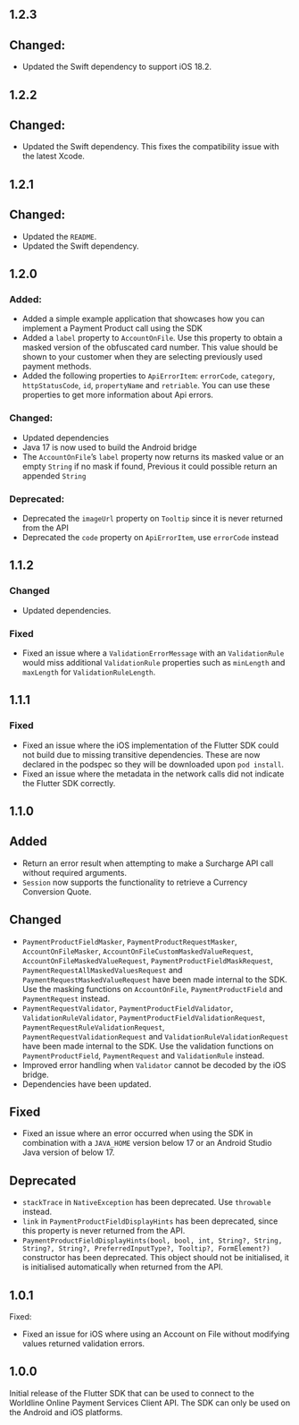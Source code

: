 ## 1.2.3
## Changed:
- Updated the Swift dependency to support iOS 18.2.

## 1.2.2
## Changed:
- Updated the Swift dependency. This fixes the compatibility issue with the latest Xcode.


## 1.2.1
## Changed:
- Updated the `README`.
- Updated the Swift dependency.


## 1.2.0
### Added: 
- Added a simple example application that showcases how you can implement a Payment Product call using the SDK 
- Added a `label` property to `AccountOnFile`. Use this property to obtain a masked version of the obfuscated card number. This value should be shown to your customer when they are selecting previously used payment methods. 
- Added the following properties to `ApiErrorItem`: `errorCode`, `category`, `httpStatusCode`, `id`, `propertyName` and `retriable`. You can use these properties to get more information about Api errors. 

### Changed: 
- Updated dependencies 
- Java 17 is now used to build the Android bridge 
- The `AccountOnFile`’s `label` property now returns its masked value or an empty `String` if no mask if found, Previous it could possible return an appended `String` 

### Deprecated: 
- Deprecated the `imageUrl` property on `Tooltip` since it is never returned from the API 
- Deprecated the `code` property on `ApiErrorItem`, use `errorCode` instead 


## 1.1.2
### Changed 
- Updated dependencies.

### Fixed
- Fixed an issue where a `ValidationErrorMessage` with an `ValidationRule` would miss additional `ValidationRule` properties such as `minLength` and `maxLength` for `ValidationRuleLength`.


## 1.1.1
### Fixed
- Fixed an issue where the iOS implementation of the Flutter SDK could not build due to missing transitive dependencies. These are now declared in the podspec so they will be downloaded upon `pod install`.
- Fixed an issue where the metadata in the network calls did not indicate the Flutter SDK correctly. 


## 1.1.0
## Added
- Return an error result when attempting to make a Surcharge API call without required arguments.
- `Session` now supports the functionality to retrieve a Currency Conversion Quote. 

## Changed
- `PaymentProductFieldMasker`, `PaymentProductRequestMasker`, `AccountOnFileMasker`, `AccountOnFileCustomMaskedValueRequest`, `AccountOnFileMaskedValueRequest`, `PaymentProductFieldMaskRequest`, `PaymentRequestAllMaskedValuesRequest` and `PaymentRequestMaskedValueRequest`  have been made internal to the SDK. Use the masking functions on `AccountOnFile`, `PaymentProductField` and `PaymentRequest` instead.
- `PaymentRequestValidator`, `PaymentProductFieldValidator`, `ValidationRuleValidator`, `PaymentProductFieldValidationRequest`, `PaymentRequestRuleValidationRequest`, `PaymentRequestValidationRequest` and `ValidationRuleValidationRequest` have been made internal to the SDK. Use the validation functions on `PaymentProductField`, `PaymentRequest` and `ValidationRule` instead.
- Improved error handling when `Validator` cannot be decoded by the iOS bridge.
- Dependencies have been updated.

## Fixed
- Fixed an issue where an error occurred when using the SDK in combination with a `JAVA_HOME` version below 17 or an Android Studio Java version of below 17.

## Deprecated
- `stackTrace` in `NativeException` has been deprecated. Use `throwable` instead.
- `link` in `PaymentProductFieldDisplayHints` has been deprecated, since this property is never returned from the API.
- `PaymentProductFieldDisplayHints(bool, bool, int, String?, String, String?, String?, PreferredInputType?, Tooltip?, FormElement?)` constructor has been deprecated. This object should not be initialised, it is initialised automatically when returned from the API.


## 1.0.1
Fixed:
- Fixed an issue for iOS where using an Account on File without modifying values returned validation errors.


## 1.0.0
 Initial release of the Flutter SDK that can be used to connect to the Worldline Online Payment Services Client API. The SDK can only be used on the Android and iOS platforms.
 
